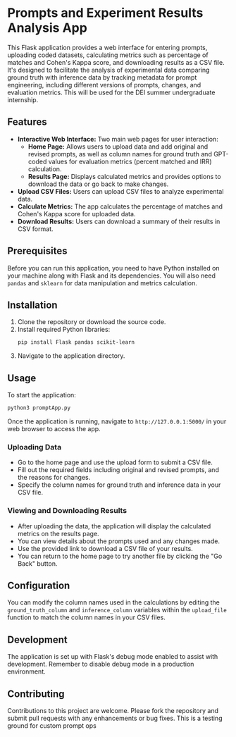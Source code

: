 # Prompts and Experiment Results Analysis App

This Flask application provides a web interface for entering prompts, uploading coded datasets, calculating metrics such as percentage of matches and Cohen's Kappa score, and downloading results as a CSV file. It's designed to facilitate the analysis of experimental data comparing ground truth with inference data by tracking metadata for prompt engineering, including different versions of prompts, changes, and evaluation metrics. This will be used for the DEI summer undergraduate internship.

## Features

- **Interactive Web Interface:** Two main web pages for user interaction:
  - **Home Page:** Allows users to upload data and add original and revised prompts, as well as column names for ground truth and GPT-coded values for evaluation metrics (percent matched and IRR) calculation.
  - **Results Page:** Displays calculated metrics and provides options to download the data or go back to make changes.
- **Upload CSV Files:** Users can upload CSV files to analyze experimental data.
- **Calculate Metrics:** The app calculates the percentage of matches and Cohen's Kappa score for uploaded data.
- **Download Results:** Users can download a summary of their results in CSV format.

## Prerequisites

Before you can run this application, you need to have Python installed on your machine along with Flask and its dependencies. You will also need `pandas` and `sklearn` for data manipulation and metrics calculation.

## Installation

1. Clone the repository or download the source code.
2. Install required Python libraries:
   ```bash
   pip install Flask pandas scikit-learn
   ```
3. Navigate to the application directory.

## Usage

To start the application:

```bash
python3 promptApp.py
```

Once the application is running, navigate to `http://127.0.0.1:5000/` in your web browser to access the app.

### Uploading Data

- Go to the home page and use the upload form to submit a CSV file.
- Fill out the required fields including original and revised prompts, and the reasons for changes.
- Specify the column names for ground truth and inference data in your CSV file.

### Viewing and Downloading Results

- After uploading the data, the application will display the calculated metrics on the results page.
- You can view details about the prompts used and any changes made.
- Use the provided link to download a CSV file of your results.
- You can return to the home page to try another file by clicking the "Go Back" button.

## Configuration

You can modify the column names used in the calculations by editing the `ground_truth_column` and `inference_column` variables within the `upload_file` function to match the column names in your CSV files.

## Development

The application is set up with Flask's debug mode enabled to assist with development. Remember to disable debug mode in a production environment.

## Contributing

Contributions to this project are welcome. Please fork the repository and submit pull requests with any enhancements or bug fixes.
This is a testing ground for custom prompt ops
